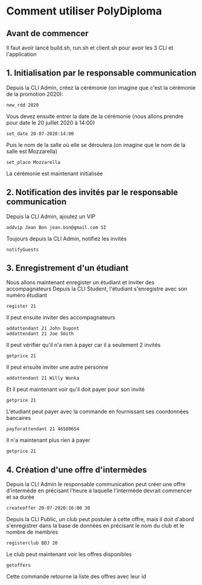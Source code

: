 # Comment utiliser PolyDiploma

## Avant de commencer
Il faut avoir lancé build.sh, run.sh et client.sh pour avoir les 3 CLI et l'application


## 1. Initialisation par le responsable communication
Depuis la CLI Admin, créez la cérémonie (on imagine que c'est la cérémonie de la promotion 2020):
```
new_rdd 2020
```
Vous devez ensuite entrer la date de la cérémonie (nous allons prendre pour date le 20 juillet 2020 à 14:00)
```
set_date 20-07-2020:14:00
```

Puis le nom de la salle où elle se déroulera (on imagine que le nom de la salle est Mozzarella)
```
set_place Mozzarella
```
La cérémonie est maintenant initialisée

## 2. Notification des invités par le responsable communication
Depuis la CLI Admin, ajoutez un VIP
```
addvip Jean Bon jean.bon@gmail.com SI
```
Toujours depuis la CLI Admin, notifiez les invités
```
notifyGuests
```

## 3. Enregistrement d'un étudiant
Nous allons maintenant enregister un étudiant et inviter des accompagnateurs
Depuis la CLI Student, l'étudiant s'enregistre avec son numéro étudiant
```
register 21
```

Il peut ensuite inviter des accompagnateurs
```
addattendant 21 John Dupont
addattendant 21 Joe Smith
```

Il peut vérifier qu'il n'a rien à payer car il a seulement 2 invités
```
getprice 21
```

Il peut ensuite inviter une autre personne
```
addattendant 21 Willy Wonka
```

Et il peut maintenant voir qu'il doit payer pour son invité
```
getprice 21
```

L'étudiant peut payer avec la commande en fournissant ses coordonnées bancaires
```
payforattendant 21 46580654
```

Il n'a maintenant plus rien à payer
```
getprice 21
```

## 4. Création d'une offre d'intermèdes
Depuis la CLI Admin le responsable communication peut créer une offre d'intermède en précisant l'heure à laquelle l'intermède devrait commencer et sa durée
```
createoffer 20-07-2020:16:00 30
```

Depuis la CLI Public, un club peut postuler à cette offre, mais il doit d'abord s'enregistrer dans la base de données en précisant le nom du club et le nombre de membres
```
registerclub BDJ 20
```

Le club peut maintenant voir les offres disponibles
```
getoffers
```
Cette commande retourne la liste des offres avec leur id

